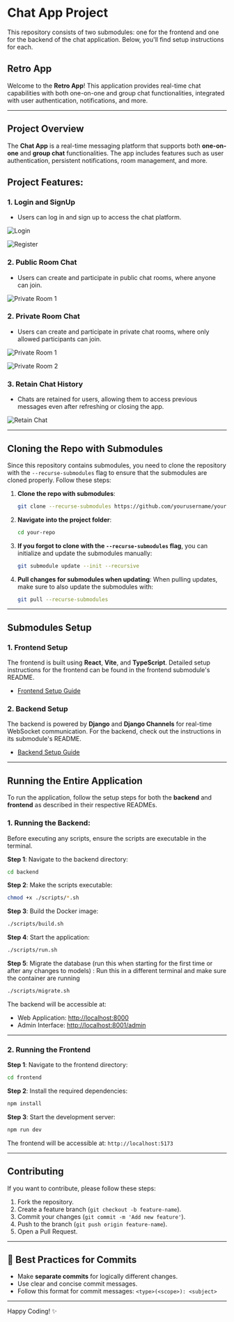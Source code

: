 # Chat App Project

This repository consists of two submodules: one for the frontend and one for the backend of the chat application. Below, you'll find setup instructions for each.

## Retro App

Welcome to the **Retro App**! This application provides real-time chat capabilities with both one-on-one and group chat functionalities, integrated with user authentication, notifications, and more.

---

## Project Overview

The **Chat App** is a real-time messaging platform that supports both **one-on-one** and **group chat** functionalities. The app includes features such as user authentication, persistent notifications, room management, and more.

## Project Features:

### 1. **Login and SignUp**

- Users can log in and sign up to access the chat platform.

![Login](./assets/gifs/login.gif)

![Register](./assets/gifs/register.gif)

### 2. **Public Room Chat**

- Users can create and participate in public chat rooms, where anyone can join.

![Private Room 1](./assets/gifs/public%20room.gif)

### 2. **Private Room Chat**

- Users can create and participate in private chat rooms, where only allowed participants can join.

![Private Room 1](./assets/gifs/private%20room%201.gif)

![Private Room 2](./assets/gifs/private%20room%202.gif)

### 3. **Retain Chat History**

- Chats are retained for users, allowing them to access previous messages even after refreshing or closing the app.

![Retain Chat](./assets/gifs/retain%20chat.gif)

---

## Cloning the Repo with Submodules

Since this repository contains submodules, you need to clone the repository with the `--recurse-submodules` flag to ensure that the submodules are cloned properly. Follow these steps:

1. **Clone the repo with submodules**:

   ```bash
   git clone --recurse-submodules https://github.com/yourusername/your-repo.git
   ```

2. **Navigate into the project folder**:

   ```bash
   cd your-repo
   ```

3. **If you forgot to clone with the `--recurse-submodules` flag**, you can initialize and update the submodules manually:

   ```bash
   git submodule update --init --recursive
   ```

4. **Pull changes for submodules when updating**:
   When pulling updates, make sure to also update the submodules with:

   ```bash
   git pull --recurse-submodules
   ```

---

## Submodules Setup

### 1. Frontend Setup

The frontend is built using **React**, **Vite**, and **TypeScript**. Detailed setup instructions for the frontend can be found in the frontend submodule's README.

- [Frontend Setup Guide](./frontend/README.md)

### 2. Backend Setup

The backend is powered by **Django** and **Django Channels** for real-time WebSocket communication. For the backend, check out the instructions in its submodule's README.

- [Backend Setup Guide](./backend/README.md)

---

## Running the Entire Application

To run the application, follow the setup steps for both the **backend** and **frontend** as described in their respective READMEs.

### 1. Running the Backend:

Before executing any scripts, ensure the scripts are executable in the terminal.

**Step 1**: Navigate to the backend directory:

```bash
cd backend
```

**Step 2**: Make the scripts executable:

```bash
chmod +x ./scripts/*.sh
```

**Step 3**: Build the Docker image:

```bash
./scripts/build.sh
```

**Step 4**: Start the application:

```bash
./scripts/run.sh
```

**Step 5**: Migrate the database (run this when starting for the first time or after any changes to models) :
Run this in a different terminal and make sure the container are running

```bash
./scripts/migrate.sh
```

The backend will be accessible at:

- Web Application: [http://localhost:8000](http://localhost:8000)
- Admin Interface: [http://localhost:8001/admin](http://localhost:8001/admin)

---

### 2. Running the Frontend

**Step 1**: Navigate to the frontend directory:

```bash
cd frontend
```

**Step 2**: Install the required dependencies:

```bash
npm install
```

**Step 3**: Start the development server:

```bash
npm run dev
```

The frontend will be accessible at: `http://localhost:5173`

---

## Contributing

If you want to contribute, please follow these steps:

1. Fork the repository.
2. Create a feature branch (`git checkout -b feature-name`).
3. Commit your changes (`git commit -m 'Add new feature'`).
4. Push to the branch (`git push origin feature-name`).
5. Open a Pull Request.

---

## 🚀 Best Practices for Commits

- Make **separate commits** for logically different changes.
- Use clear and concise commit messages.
- Follow this format for commit messages: `<type>(<scope>): <subject>`

---

Happy Coding! ✨

